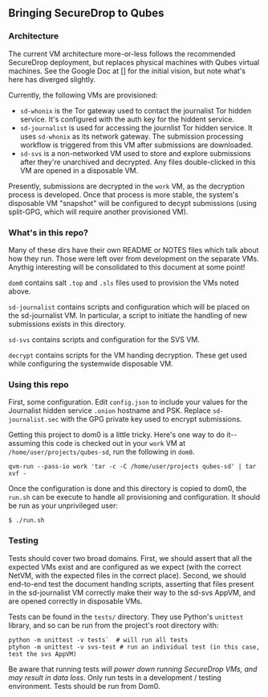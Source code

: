 ## Bringing SecureDrop to Qubes

### Architecture

The current VM architecture more-or-less follows the recommended SecureDrop deployment, but replaces physical machines with Qubes virtual machines. See the Google Doc at [] for the initial vision, but note what's here has diverged slightly.

Currently, the following VMs are provisioned:

- `sd-whonix` is the Tor gateway used to contact the journalist Tor hidden service. It's configured with the auth key for the hiddent service.
- `sd-journalist` is used for accessing the journlist Tor hidden service. It uses `sd-whonix` as its network gateway. The submission processing workflow is triggered from this VM after submissions are downloaded.
- `sd-svs` is a non-networked VM used to store and explore submissions after they're unarchived and decrypted. Any files double-clicked in this VM are opened in a disposable VM.

Presently, submissions are decrypted in the `work` VM, as the decryption process is developed. Once that process is more stable, the system's disposable VM "snapshot" will be configured to decypt submissions (using split-GPG, which will require another provisioned VM).

### What's in this repo?

Many of these dirs have their own README or NOTES files which talk about how they run. Those were left over from development on the separate VMs. Anythig interesting will be consolidated to this document at some point!

`dom0` contains salt `.top` and `.sls` files used to provision the VMs noted above.

`sd-journalist` contains scripts and configuration which will be placed on the sd-journalist VM. In particular, a script to initiate the handling of new submissions exists in this directory.

`sd-svs` contains scripts and configuration for the SVS VM.

`decrypt` contains scripts for the VM handing decryption. These get used while configuring the systemwide disposable VM.

### Using this repo

First, some configuration. Edit `config.json` to include your values for the Journalist hidden service `.onion` hostname and PSK. Replace `sd-journalist.sec` with the GPG private key used to encrypt submissions.

Getting this project to dom0 is a little tricky. Here's one way to do it-- assuming this code is checked out in your `work` VM at `/home/user/projects/qubes-sd`, run the following in `dom0`.

    qvm-run --pass-io work 'tar -c -C /home/user/projects qubes-sd' | tar xvf -

Once the configuration is done and this directory is copied to dom0, the `run.sh` can be execute to handle all provisioning and configuration. It should be run as your unprivileged user:

    $ ./run.sh

### Testing

Tests should cover two broad domains. First, we should assert that all the expected VMs exist and are configured as we expect (with the correct NetVM, with the expected files in the correct place). Second, we should end-to-end test the document handlng scripts, asserting that files present in the sd-journalist VM correctly make their way to the sd-svs AppVM, and are opened correctly in disposable VMs.

Tests can be found in the `tests/` directory. They use Python's `unittest` library, and so can be run from the project's root directory with:

    python -m unittest -v tests`  # will run all tests
    ptyhon -m unittest -v svs-test # run an individual test (in this case, test the svs AppVM)

Be aware that running tests *will power down running SecureDrop VMs, and may result in data loss*. Only run tests in a development / testing environment. Tests should be run from Dom0.

